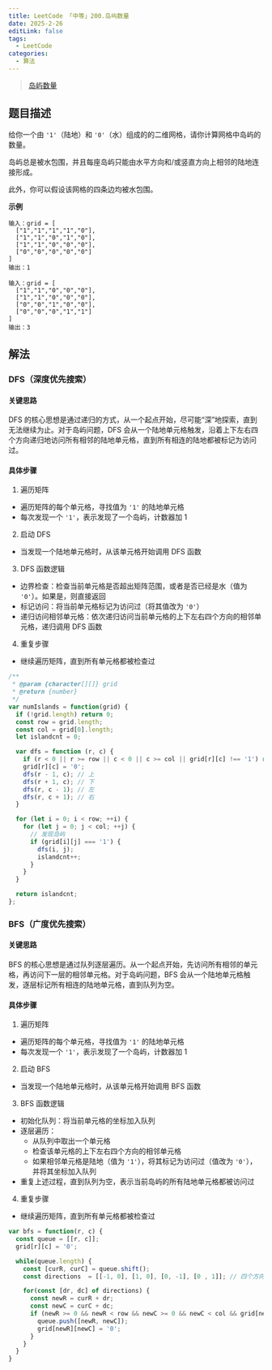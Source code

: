 ```yaml
---
title: LeetCode 「中等」200.岛屿数量
date: 2025-2-26
editLink: false
tags:
  - LeetCode
categories:
  - 算法
---
```


> [岛屿数量](https://leetcode.cn/problems/number-of-islands/description/)

## 题目描述

给你一个由 `'1'`（陆地）和 `'0'`（水）组成的的二维网格，请你计算网格中岛屿的数量。

岛屿总是被水包围，并且每座岛屿只能由水平方向和/或竖直方向上相邻的陆地连接形成。

此外，你可以假设该网格的四条边均被水包围。

**示例**

```
输入：grid = [
  ["1","1","1","1","0"],
  ["1","1","0","1","0"],
  ["1","1","0","0","0"],
  ["0","0","0","0","0"]
]
输出：1

输入：grid = [
  ["1","1","0","0","0"],
  ["1","1","0","0","0"],
  ["0","0","1","0","0"],
  ["0","0","0","1","1"]
]
输出：3
```

## 解法

### DFS（深度优先搜索）

#### 关键思路

DFS 的核心思想是通过递归的方式，从一个起点开始，尽可能“深”地探索，直到无法继续为止。对于岛屿问题，DFS 会从一个陆地单元格触发，沿着上下左右四个方向递归地访问所有相邻的陆地单元格，直到所有相连的陆地都被标记为访问过。

#### 具体步骤

1. 遍历矩阵
  - 遍历矩阵的每个单元格，寻找值为 `'1'` 的陆地单元格
  - 每次发现一个 `'1'`，表示发现了一个岛屿，计数器加 1
2. 启动 DFS
  - 当发现一个陆地单元格时，从该单元格开始调用 DFS 函数
3. DFS 函数逻辑
  - 边界检查：检查当前单元格是否超出矩阵范围，或者是否已经是水（值为 `'0'`）。如果是，则直接返回
  - 标记访问：将当前单元格标记为访问过（将其值改为 `'0'`）
  - 递归访问相邻单元格：依次递归访问当前单元格的上下左右四个方向的相邻单元格，递归调用 DFS 函数
4. 重复步骤
  - 继续遍历矩阵，直到所有单元格都被检查过

```js
/**
 * @param {character[][]} grid
 * @return {number}
 */
var numIslands = function(grid) {
  if (!grid.length) return 0;
  const row = grid.length;
  const col = grid[0].length;
  let islandcnt = 0;

  var dfs = function (r, c) {
    if (r < 0 || r >= row || c < 0 || c >= col || grid[r][c] !== '1') return;
    grid[r][c] = '0';
    dfs(r - 1, c); // 上
    dfs(r + 1, c); // 下
    dfs(r, c - 1); // 左
    dfs(r, c + 1); // 右
  }

  for (let i = 0; i < row; ++i) {
    for (let j = 0; j < col; ++j) {
      // 发现岛屿
      if (grid[i][j] === '1') {
        dfs(i, j);
        islandcnt++;
      }
    }
  }

  return islandcnt;
};
```

### BFS（广度优先搜索）

#### 关键思路

BFS 的核心思想是通过队列逐层遍历。从一个起点开始，先访问所有相邻的单元格，再访问下一层的相邻单元格。对于岛屿问题，BFS 会从一个陆地单元格触发，逐层标记所有相连的陆地单元格，直到队列为空。

#### 具体步骤

1. 遍历矩阵
  - 遍历矩阵的每个单元格，寻找值为 `'1'` 的陆地单元格
  - 每次发现一个 `'1'`，表示发现了一个岛屿，计数器加 1
2. 启动 BFS
  - 当发现一个陆地单元格时，从该单元格开始调用 BFS 函数
3. BFS 函数逻辑
  - 初始化队列：将当前单元格的坐标加入队列
  - 逐层遍历：
    - 从队列中取出一个单元格
    - 检查该单元格的上下左右四个方向的相邻单元格
    - 如果相邻单元格是陆地（值为 `'1'`），将其标记为访问过（值改为 `'0'`），并将其坐标加入队列
  - 重复上述过程，直到队列为空，表示当前岛屿的所有陆地单元格都被访问过
4. 重复步骤
  - 继续遍历矩阵，直到所有单元格都被检查过

```js
var bfs = function(r, c) {
  const queue = [[r, c]];
  grid[r][c] = '0';

  while(queue.length) {
    const [curR, curC] = queue.shift();
    const directions  = [[-1, 0], [1, 0], [0, -1], [0 , 1]]; // 四个方向

    for(const [dr, dc] of directions) {
      const newR = curR + dr;
      const newC = curC + dc;
      if (newR >= 0 && newR < row && newC >= 0 && newC < col && grid[newR][newC] === '1') {
        queue.push([newR, newC]);
        grid[newR][newC] = '0';
      }
    }
  }
}
```
